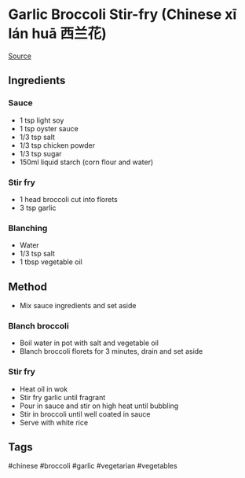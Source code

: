 # Garlic Broccoli Stir-fry (Chinese xī lán huā 西兰花)

[Source](https://www.xiaohongshu.com/explore/679b625b000000002503f27a?xsec_token=AB0esMSAP4F693SeNgByctORYZXGRCSNKICFITfohuoOU=&xsec_source=pc_collect)

## Ingredients

### Sauce
- 1 tsp light soy
- 1 tsp oyster sauce
- 1/3 tsp salt
- 1/3 tsp chicken powder
- 1/3 tsp sugar
- 150ml liquid starch (corn flour and water)

### Stir fry
- 1 head broccoli cut into florets
- 3 tsp garlic

### Blanching
- Water
- 1/3 tsp salt
- 1 tbsp vegetable oil


## Method

- Mix sauce ingredients and set aside

### Blanch broccoli
- Boil water in pot with salt and vegetable oil
- Blanch broccoli florets for 3 minutes, drain and set aside

### Stir fry
- Heat oil in wok
- Stir fry garlic until fragrant
- Pour in sauce and stir on high heat until bubbling
- Stir in broccoli until well coated in sauce
- Serve with white rice

## Tags
#chinese #broccoli #garlic #vegetarian #vegetables
